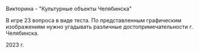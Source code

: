Викторина - "Культурные объекты Челябинска"

В игре 23 вопроса в виде теста. По представленным графическим изображениям нужно угадывать различные достопримечательности г. Челябинска.

2023 г.
